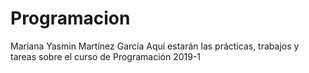 # Programacion
Mariana Yasmin Martínez García
Aquí estarán las prácticas, trabajos y tareas sobre el curso de Programación 2019-1
